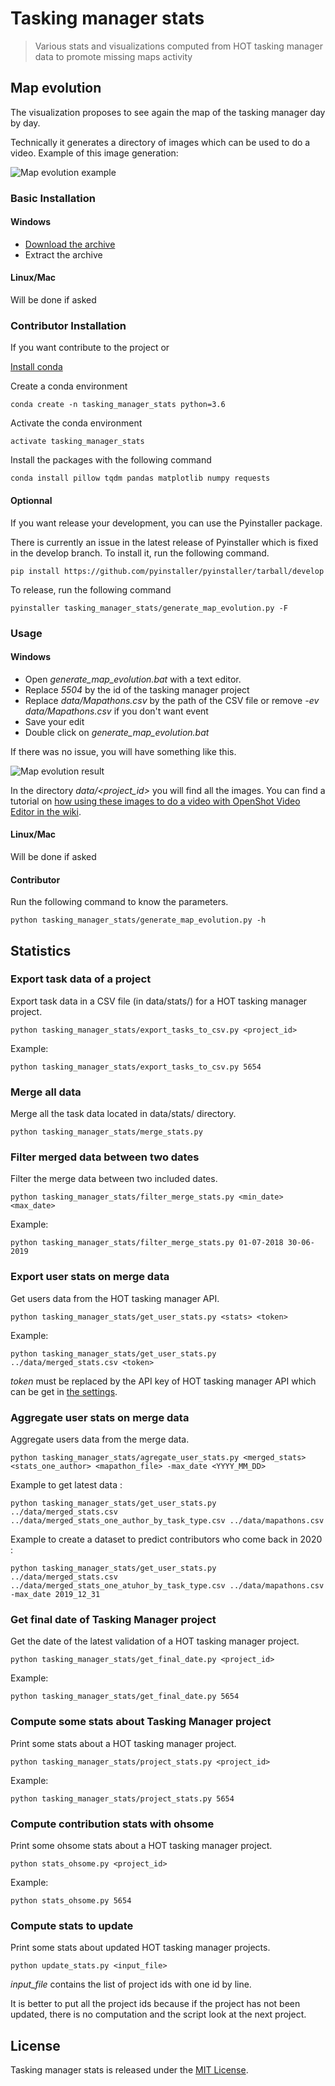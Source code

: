 # Tasking manager stats
> Various stats and visualizations computed from HOT tasking manager data to promote missing maps activity

## Map evolution

The visualization proposes to see again the map of the tasking manager day by day.

Technically it generates a directory of images which can be used to do a video.
Example of this image generation: 

![Map evolution example](Map_evolution.png)


### Basic Installation

#### Windows

- [Download the archive](https://drive.google.com/open?id=1EKbJn4NxjA8fYNR-NTT-KpiaSSJNiU0L)
- Extract the archive

#### Linux/Mac

Will be done if asked

### Contributor Installation

If you want contribute to the project or 

[Install conda](https://docs.conda.io/en/latest/miniconda.html)

Create a conda environment
````
conda create -n tasking_manager_stats python=3.6
````

Activate the conda environment
````
activate tasking_manager_stats
````

Install the packages with the following command
````
conda install pillow tqdm pandas matplotlib numpy requests
````

#### Optionnal

If you want release your development, you can use the Pyinstaller package.

There is currently an issue in the latest release of Pyinstaller
which is fixed in the develop branch. To install it, run the following command.

````
pip install https://github.com/pyinstaller/pyinstaller/tarball/develop 
````

To release, run the following command
````
pyinstaller tasking_manager_stats/generate_map_evolution.py -F
````


### Usage
#### Windows

* Open *generate_map_evolution.bat* with a text editor.
* Replace *5504* by the id of the tasking manager project
* Replace *data/Mapathons.csv* by the path of the CSV file
or remove *-ev data/Mapathons.csv* if you don't want event
* Save your edit
* Double click on *generate_map_evolution.bat*

If there was no issue, you will have something like this.

![Map evolution result](Map_evolution_result.png)

In the directory *data/<project_id>* you will find all the images.
You can find a tutorial on [how using these images to do a video with OpenShot Video Editor in the wiki](https://github.com/NicolasGrosjean/tasking_manager_stats/wiki/How-to-create-a-video-from-the-generated-images-with-OpenShot-Video-Editor).

#### Linux/Mac

Will be done if asked

#### Contributor

Run the following command to know the parameters.

````
python tasking_manager_stats/generate_map_evolution.py -h
````

## Statistics

### Export task data of a project
Export task data in a CSV file (in data/stats/) for a HOT tasking manager project.
```
python tasking_manager_stats/export_tasks_to_csv.py <project_id>
```

Example:
```
python tasking_manager_stats/export_tasks_to_csv.py 5654
```

### Merge all data
Merge all the task data located in data/stats/ directory.
```
python tasking_manager_stats/merge_stats.py
```

### Filter merged data between two dates
Filter the merge data between two included dates.
```
python tasking_manager_stats/filter_merge_stats.py <min_date> <max_date>
```

Example:
```
python tasking_manager_stats/filter_merge_stats.py 01-07-2018 30-06-2019
```

### Export user stats on merge data
Get users data from the HOT tasking manager API.
```
python tasking_manager_stats/get_user_stats.py <stats> <token>
```

Example:
```
python tasking_manager_stats/get_user_stats.py ../data/merged_stats.csv <token>
```

*token* must be replaced by the API key of HOT tasking manager API
which can be get in [the settings](https://tasks.hotosm.org/settings).

### Aggregate user stats on merge data
Aggregate users data from the merge data.
```
python tasking_manager_stats/agregate_user_stats.py <merged_stats> <stats_one_author> <mapathon_file> -max_date <YYYY_MM_DD>
```

Example to get latest data :
```
python tasking_manager_stats/get_user_stats.py ../data/merged_stats.csv ../data/merged_stats_one_author_by_task_type.csv ../data/mapathons.csv
```

Example to create a dataset to predict contributors who come back in 2020 :
```
python tasking_manager_stats/get_user_stats.py ../data/merged_stats.csv ../data/merged_stats_one_atuhor_by_task_type.csv ../data/mapathons.csv -max_date 2019_12_31
```

### Get final date of Tasking Manager project
Get the date of the latest validation of a HOT tasking manager project.
```
python tasking_manager_stats/get_final_date.py <project_id>
```

Example:
```
python tasking_manager_stats/get_final_date.py 5654
```

### Compute some stats about Tasking Manager project
Print some stats about a HOT tasking manager project.
```
python tasking_manager_stats/project_stats.py <project_id>
```

Example:
```
python tasking_manager_stats/project_stats.py 5654
```

### Compute contribution stats with ohsome
Print some ohsome stats about a HOT tasking manager project.
```
python stats_ohsome.py <project_id>
```

Example:
```
python stats_ohsome.py 5654
```

### Compute stats to update
Print some stats about updated HOT tasking manager projects.
```
python update_stats.py <input_file>
```

*input_file* contains the list of project ids with one id by line.

It is better to put all the project ids because if the project has not been updated,
there is no computation and the script look at the next project.

## License

Tasking manager stats is released under the [MIT License](http://www.opensource.org/licenses/MIT).
